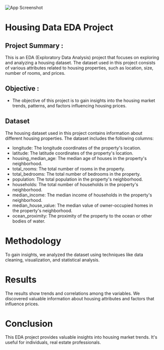 
![App Screenshot](https://user-images.githubusercontent.com/97950473/248480468-18f5e104-b906-4465-b74a-5698b86819c4.jpg)



# Housing Data EDA Project

## Project Summary :

This is an EDA (Exploratory Data Analysis) project that focuses on exploring and analyzing a housing dataset. The dataset used in this project consists of various attributes related to housing properties, such as location, size, number of rooms, and prices.

## Objective :

* The objective of this project is to gain insights into the housing market trends, patterns, and factors influencing housing prices.


## Dataset

The housing dataset used in this project contains information about different housing properties. The dataset includes the following columns:

* longitude: The longitude coordinates of the property's location.
* latitude: The latitude coordinates of the property's location.
* housing_median_age: The median age of houses in the property's neighborhood.
* total_rooms: The total number of rooms in the property.
* total_bedrooms: The total number of bedrooms in the property.
* population: The total population in the property's neighborhood.
* households: The total number of households in the property's neighborhood.
* median_income: The median income of households in the property's neighborhood.
* median_house_value: The median value of owner-occupied homes in the property's neighborhood.
* ocean_proximity: The proximity of the property to the ocean or other bodies of water.


# Methodology

To gain insights, we analyzed the dataset using techniques like data cleaning, visualization, and statistical analysis.


# Results

The results show trends and correlations among the variables. We discovered valuable information about housing attributes and factors that influence prices.


# Conclusion

This EDA project provides valuable insights into housing market trends. It's useful for individuals, real estate professionals.



